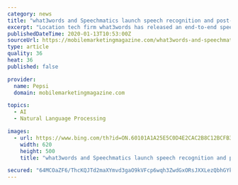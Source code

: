 ```yaml
---
category: news
title: "what3words and Speechmatics launch speech recognition and post-processing API"
excerpt: "Location tech firm what3words has released an end-to-end speech recognition and post-processing API, in conjunction with speech recognistion and machine learning firm, Speechmatics. The what3words Voice API allows a user to say three words into any application or service, to have it return the what3words address and corresponding GPS ..."
publishedDateTime: 2020-01-13T10:53:00Z
sourceUrl: https://mobilemarketingmagazine.com/what3words-and-speechmatics-launch-speech-recognition-and-post-processing-api
type: article
quality: 36
heat: 36
published: false

provider:
  name: Pepsi
  domain: mobilemarketingmagazine.com

topics:
  - AI
  - Natural Language Processing

images:
  - url: https://www.bing.com/th?id=ON.60101A1A25E5C0D4E2CAC2B8C12BCFB3
    width: 620
    height: 500
    title: "what3words and Speechmatics launch speech recognition and post-processing API"

secured: "64MCOaZF6/ThcKQJTd2maXYmvd3gaO9kVFcp6wqh3ZwdGxORsJXXLezQbhGYkR6JsmASql/DLTpy5OoC3xxxarHO3HhWRVDZ2vz6N0O5HL/JjPabAPyJITTaH+woX391YSeGNDMC4dzi4Um7QKGqj+iDUNtpqM+qIuNbPMrtuiew07nBgPdkDzvnwGHIG6wvguy9lLLM2ryjaZ8/S1IljNfL+5fG824Qb5o36jVMQNoQEEHRDgqF6ju829RZjpynxI9ZA01VRfSJ7MsYc0s4Tw==;vcK0/Q6lYFIkaA6XxB0bWA=="
---
```


